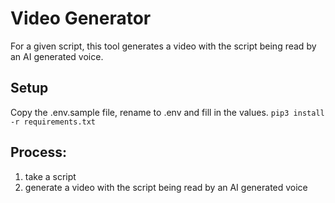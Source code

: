 # Video Generator
For a given script, this tool generates a video with the script being read by an AI generated voice.

## Setup
Copy the .env.sample file, rename to .env and fill in the values.
`pip3 install -r requirements.txt`

## Process:
1. take a script
2. generate a video with the script being read by an AI generated voice